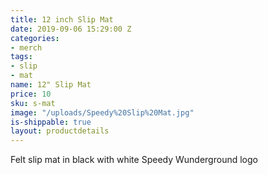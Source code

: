 ```yaml
---
title: 12 inch Slip Mat
date: 2019-09-06 15:29:00 Z
categories:
- merch
tags:
- slip
- mat
name: 12" Slip Mat
price: 10
sku: s-mat
image: "/uploads/Speedy%20Slip%20Mat.jpg"
is-shippable: true
layout: productdetails
---
```


Felt slip mat in black with white Speedy Wunderground logo